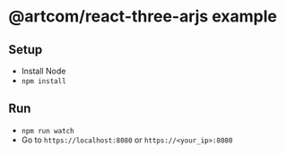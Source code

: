 # @artcom/react-three-arjs example

## Setup
* Install Node
* `npm install`

## Run
* `npm run watch`
* Go to `https://localhost:8080` or `https://<your_ip>:8080`
